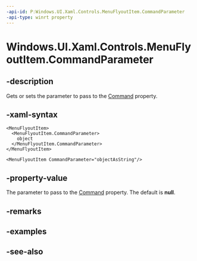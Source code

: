```yaml
---
-api-id: P:Windows.UI.Xaml.Controls.MenuFlyoutItem.CommandParameter
-api-type: winrt property
---
```


<!-- Property syntax
public object CommandParameter { get;  set; }
-->

# Windows.UI.Xaml.Controls.MenuFlyoutItem.CommandParameter

## -description
Gets or sets the parameter to pass to the [Command](menuflyoutitem_command.md) property.



## -xaml-syntax
```xaml
<MenuFlyoutItem>
  <MenuFlyoutItem.CommandParameter>
    object
  </MenuFlyoutItem.CommandParameter>
</MenuFlyoutItem>
```

```xaml
<MenuFlyoutItem CommandParameter="objectAsString"/>
```


## -property-value
The parameter to pass to the [Command](menuflyoutitem_command.md) property. The default is **null**.

## -remarks

## -examples

## -see-also
